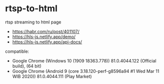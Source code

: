 # rtsp-to-html
rtsp streaming to html page

* https://habr.com/ru/post/401107/
* https://hls-js.netlify.app/demo/
* https://hls-js.netlify.app/api-docs/

compatible:
* Google Chrome (Windows 10 (1909 18363.778)) 81.0.4044.122 (Official build), (64 bit)
* Google Chrome (Android 9 (core 3.18.120-perf-g8596a94 #1 Wed Mar 11 WIB 2020)) 81.0.4044.111 (Play Market)
